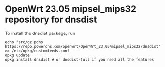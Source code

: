 OpenWrt 23.05 mipsel_mips32 repository for dnsdist
========

To install the dnsdist package, run

```
echo "src/gz pdns https://repo.powerdns.com/openwrt/OpenWrt_23.05/mipsel_mips32/dnsdist" >> /etc/opkg/customfeeds.conf
opkg update
opkg install dnsdist # or dnsdist-full if you need all the features
```
